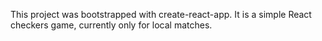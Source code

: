 This project was bootstrapped with create-react-app. 
It is a simple React checkers game, currently only for local matches.
